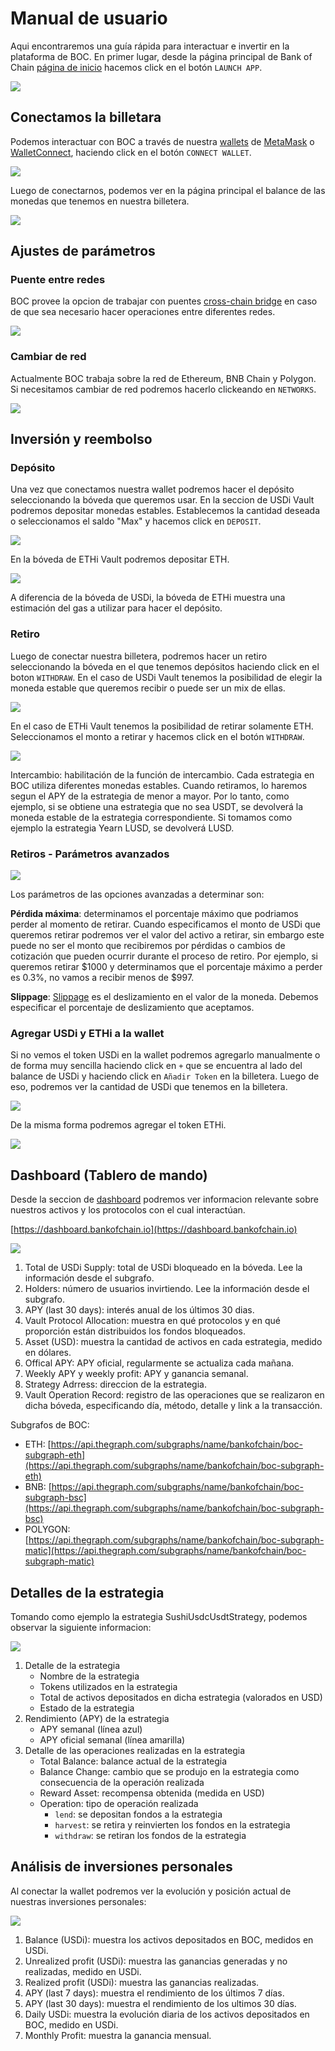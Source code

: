 # Manual de usuario

Aqui encontraremos una guía rápida para interactuar e invertir en la plataforma de BOC. 
En primer lugar, desde la página principal de Bank of Chain [página de inicio](https://bankofchain.io/#/) hacemos click en el botón `LAUNCH APP`.

![](.gitbook/assets/launchapp.png)

## Conectamos la billetara

Podemos interactuar con BOC a través de nuestra [wallets](more/appendix.md#wallet) de [MetaMask](https://metamask.io/) o [WalletConnect](https://walletconnect.com/), haciendo click en el botón `CONNECT WALLET`.

![](.gitbook/assets/connectwallet.png)

Luego de conectarnos, podemos ver en la página principal el balance de las monedas que tenemos en nuestra billetera.

![](.gitbook/assets/pic-4.png)

## Ajustes de parámetros

### Puente entre redes

BOC provee la opcion de trabajar con puentes [cross-chain bridge](more/appendix.md#puentes-de-blockchain) en caso de que sea necesario hacer operaciones entre diferentes redes.

![](.gitbook/assets/chainbridge.png)

### Cambiar de red

Actualmente BOC trabaja sobre la red de Ethereum, BNB Chain y Polygon. Si necesitamos cambiar de red podremos hacerlo clickeando en `NETWORKS`.

![](.gitbook/assets/networkchange.png)

## Inversión y reembolso

### Depósito

Una vez que conectamos nuestra wallet podremos hacer el depósito seleccionando la bóveda que queremos usar. En la seccion de USDi Vault podremos depositar monedas estables. 
Establecemos la cantidad deseada o seleccionamos el saldo "Max" y hacemos click en `DEPOSIT`.

![](.gitbook/assets/pic-7.png)

En la bóveda de ETHi Vault podremos depositar ETH.

![](.gitbook/assets/deposito%20ethi.jpg)

A diferencia de la bóveda de USDi, la bóveda de ETHi muestra una estimación del gas a utilizar para hacer el depósito.

### Retiro

Luego de conectar nuestra billetera, podremos hacer un retiro seleccionando la bóveda en el que tenemos depósitos haciendo click en el boton `WITHDRAW`. En el caso de USDi Vault tenemos la posibilidad de elegir la moneda estable que queremos recibir o puede ser un mix de ellas.

![](.gitbook/assets/pic-8.png)

En el caso de ETHi Vault tenemos la posibilidad de retirar solamente ETH. Seleccionamos el monto a retirar y hacemos click en el botón `WITHDRAW`.

![](.gitbook/assets/retiro%20ehti.jpg)

Intercambio: habilitación de la función de intercambio. Cada estrategia en BOC utiliza diferentes monedas estables. Cuando retiramos, lo haremos segun el APY de la estrategia de menor a mayor. Por lo tanto, como ejemplo, si se obtiene una estrategia que no sea USDT, se devolverá la moneda estable de la estrategia correspondiente. Si tomamos como ejemplo la estrategia Yearn LUSD, se devolverá LUSD.

### Retiros - Parámetros avanzados

![](.gitbook/assets/advancesetting.png)

Los parámetros de las opciones avanzadas a determinar son:

**Pérdida máxima**: determinamos el porcentaje máximo que podriamos perder al momento de retirar. Cuando especificamos el monto de USDi que queremos retirar podremos ver el valor del activo a retirar, sin embargo este puede no ser el monto que recibiremos por pérdidas o cambios de cotización que pueden ocurrir durante el proceso de retiro.
Por ejemplo, si queremos retirar $1000 y determinamos que el porcentaje máximo a perder es 0.3%, no vamos a recibir menos de $997.

**Slippage**: [Slippage](more/appendix.md#slippage) es el deslizamiento en el valor de la moneda. Debemos especificar el porcentaje de deslizamiento que aceptamos.

### Agregar USDi y ETHi a la wallet

Si no vemos el token USDi en la wallet podremos agregarlo manualmente o de forma muy sencilla haciendo click en `+` que se encuentra al lado del balance de USDi y haciendo click en `Añadir Token` en la billetera. Luego de eso, podremos ver la cantidad de USDi que tenemos en la billetera.

![](.gitbook/assets/addtoken.png)

De la misma forma podremos agregar el token ETHi.

![](.gitbook/assets/agregar%20ethi.jpg)

## Dashboard (Tablero de mando)

Desde la seccion de [dashboard](more/appendix.md#dashboard) podremos ver informacion relevante sobre nuestros activos y los protocolos con el cual interactúan.

[https://dashboard.bankofchain.io](https://dashboard.bankofchain.io)

![](.gitbook/assets/dashboard.jpg)

1. Total de USDi Supply: total de USDi bloqueado en la bóveda. Lee la información desde el subgrafo.
2. Holders: número de usuarios invirtiendo. Lee la información desde el subgrafo.
3. APY (last 30 days): interés anual de los últimos 30 dias.
4. Vault Protocol Allocation: muestra en qué protocolos y en qué proporción están distribuidos los fondos bloqueados.
5. Asset (USD): muestra la cantidad de activos en cada estrategia, medido en dólares.
6. Offical APY: APY oficial, regularmente se actualiza cada mañana.
7. Weekly APY y weekly profit: APY y ganancia semanal.
8. Strategy Adrress: direccion de la estrategia.
9. Vault Operation Record: registro de las operaciones que se realizaron en dicha bóveda, especificando día, método, detalle y link a la transacción.

Subgrafos de BOC:

* ETH: [https://api.thegraph.com/subgraphs/name/bankofchain/boc-subgraph-eth](https://api.thegraph.com/subgraphs/name/bankofchain/boc-subgraph-eth)
* BNB: [https://api.thegraph.com/subgraphs/name/bankofchain/boc-subgraph-bsc](https://api.thegraph.com/subgraphs/name/bankofchain/boc-subgraph-bsc)
* POLYGON: [https://api.thegraph.com/subgraphs/name/bankofchain/boc-subgraph-matic](https://api.thegraph.com/subgraphs/name/bankofchain/boc-subgraph-matic)

## Detalles de la estrategia

Tomando como ejemplo la estrategia SushiUsdcUsdtStrategy, podemos observar la siguiente informacion:

![](.gitbook/assets/detail.jpg)

1. Detalle de la estrategia
   * Nombre de la estrategia
   * Tokens utilizados en la estrategia
   * Total de activos depositados en dicha estrategia (valorados en USD)
   * Estado de la estrategia
2. Rendimiento (APY) de la estrategia
   * APY semanal (línea azul)
   * APY oficial semanal (línea amarilla)
3. Detalle de las operaciones realizadas en la estrategia
   * Total Balance: balance actual de la estrategia
   * Balance Change: cambio que se produjo en la estrategia como consecuencia de la operación realizada
   * Reward Asset: recompensa obtenida (medida en USD)
   * Operation: tipo de operación realizada
      * `lend`: se depositan fondos a la estrategia
      * `harvest`: se retira y reinvierten los fondos en la estrategia
      * `withdraw`: se retiran los fondos de la estrategia

## Análisis de inversiones personales

Al conectar la wallet podremos ver la evolución y posición actual de nuestras inversiones personales:

![](.gitbook/assets/personalpage.jpg)

1. Balance (USDi): muestra los activos depositados en BOC, medidos en USDi.
2. Unrealized profit (USDi): muestra las ganancias generadas y no realizadas, medido en USDi.
3. Realized profit (USDi): muestra las ganancias realizadas.
4. APY (last 7 days): muestra el rendimiento de los últimos 7 días.
5. APY (last 30 days): muestra el rendimiento de los ultimos 30 días.
6. Daily USDi: muestra la evolución diaria de los activos depositados en BOC, medido en USDi.
7. Monthly Profit: muestra la ganancia mensual.
